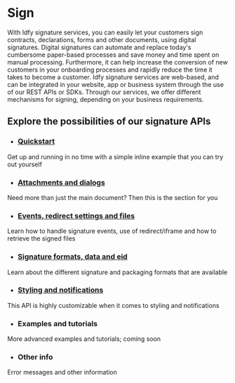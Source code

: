 # Sign

With Idfy signature services, you can easily let your customers sign contracts, declarations, forms and other documents, using digital signatures. Digital signatures can automate and replace today's cumbersome paper-based processes and save money and time spent on manual processing. Furthermore, it can help increase the conversion of new customers in your onboarding processes and rapidly reduce the time it takes to become a customer. Idfy signature services are web-based, and can be integrated in your website, app or business system through the use of our REST APIs or SDKs. Through our services, we offer different mechanisms for signing, depending on your business requirements.

## Explore the possibilities of our signature APIs

* ### [Quickstart ](/signature/get-started.md)

Get up and running in no time with a simple inline example that you can try out yourself

* ### [Attachments and dialogs](/signature/attachments-and-dialogs.md)

Need more than just the main document? Then this is the section for you

* ### [Events, redirect settings and files](/signature/events-and-files.md)

Learn how to handle signature events, use of redirect/iframe and how to retrieve the signed files

* ### [Signature formats, data and eid](/signature/signature-formats-and-data-to-sign.md)

Learn about the different signature and packaging formats that are available

* ### [Styling and notifications](/signature/styling-and-notifications.md)

This API is highly customizable when it comes to styling and notifications

* ### Examples and tutorials

More advanced examples and tutorials; coming soon

* ### Other info

Error messages and other information

